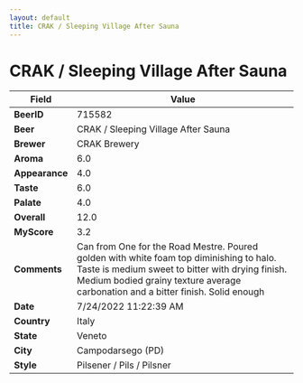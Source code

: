 ```yaml
---
layout: default
title: CRAK / Sleeping Village After Sauna
---
```


# CRAK / Sleeping Village After Sauna

| Field         | Value     |
|---------------|-----------|
| **BeerID** | 715582 |
| **Beer** | CRAK / Sleeping Village After Sauna |
| **Brewer** | CRAK Brewery |
| **Aroma** | 6.0 |
| **Appearance** | 4.0 |
| **Taste** | 6.0 |
| **Palate** | 4.0 |
| **Overall** | 12.0 |
| **MyScore** | 3.2 |
| **Comments** | Can from One for the Road Mestre. Poured golden with white foam top diminishing to halo. Taste is medium sweet to bitter with drying finish. Medium bodied grainy texture average carbonation and a bitter finish. Solid enough  |
| **Date** | 7/24/2022 11:22:39 AM |
| **Country** | Italy |
| **State** | Veneto |
| **City** | Campodarsego &#40;PD&#41; |
| **Style** | Pilsener / Pils / Pilsner |
